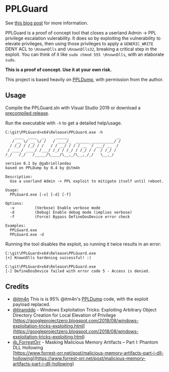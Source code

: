 # PPLGuard

See [this blog post](https://www.elastic.co/blog/protecting-windows-protected-processes) for more information.

PPLGuard is a proof of concept tool that closes a userland Admin -> PPL privilege escalation vulerability.  It does so by exploiting the vulnerability to elevate privileges, then using those privileges to apply a `GENERIC_WRITE` DENY ACL to `\KnownDlls` and `\KnownDlls32`, breaking a critical step in the exploit.  You can think of it like `sudo chmod 555 \KnownDlls`, with an elaborate `sudo`.

**This is a proof of concept.  Use it at your own risk.**

This project is based heavily on [PPLDump](https://github.com/itm4n/PPLdump), with permission from the author.

## Usage

Compile the PPLGuard.sln with Visual Studio 2019 or download a [precompiled release](https://github.com/elastic/PPLGuard/releases).

Run the executable with `-h` to get a detailed help/usage.

```console
C:\git\PPLGuard>x64\Release\PPLGuard.exe -h
    ____  ____  __    ______                     __
   / __ \/ __ \/ /   / ____/_  ______ __________/ /
  / /_/ / /_/ / /   / / __/ / / / __ `/ ___/ __  /
 / ____/ ____/ /___/ /_/ / /_/ / /_/ / /  / /_/ /
/_/   /_/   /_____/\____/\__,_/\__,_/_/   \__,_/

version 0.1 by @gabriellandau
based on PPLDump by 0.4 by @itm4n

Description:
  Use a userland Admin -> PPL exploit to mitigate itself until reboot.

Usage:
  PPLGuard.exe [-v] [-d] [-f]

Options:
  -v         (Verbose) Enable verbose mode
  -d         (Debug) Enable debug mode (implies verbose)
  -f         (Force) Bypass DefineDosDevice error check

Examples:
  PPLGuard.exe
  PPLGuard.exe -d
```

Running the tool disables the exploit, so running it twice results in an error:
```
C:\git\PPLGuard>x64\Release\PPLGuard.exe
[+] KnownDlls hardening successful! :)

C:\git\PPLGuard>x64\Release\PPLGuard.exe
[-] DefineDosDevice failed with error code 5 - Access is denied.
```

## Credits

- [@itm4n](https://twitter.com/itm4n) This is is 95% @itm4n's [PPLDump](https://github.com/itm4n/PPLdump) code, with the exploit payload replaced.
- [@tiraniddo](https://twitter.com/tiraniddo) - Windows Exploitation Tricks: Exploiting Arbitrary Object Directory Creation for Local Elevation of Privilege  
[https://googleprojectzero.blogspot.com/2018/08/windows-exploitation-tricks-exploiting.html](https://googleprojectzero.blogspot.com/2018/08/windows-exploitation-tricks-exploiting.html)
- [@\_ForrestOrr](https://twitter.com/_ForrestOrr) - Masking Malicious Memory Artifacts – Part I: Phantom DLL Hollowing  
[https://www.forrest-orr.net/post/malicious-memory-artifacts-part-i-dll-hollowing](https://www.forrest-orr.net/post/malicious-memory-artifacts-part-i-dll-hollowing)
